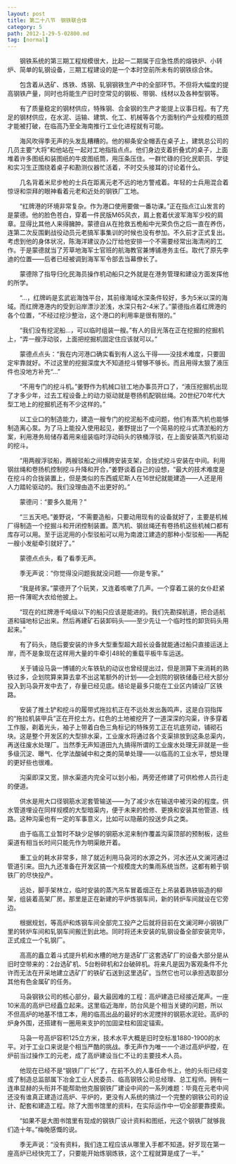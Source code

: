 ```yaml
---
layout: post
title: 第二十八节　钢铁联合体
category: 5
path: 2012-1-29-5-02800.md
tag: [normal]
---
```


　　钢铁系统的第三期工程规模很大，比起一二期属于应急性质的熔铁炉、小转炉、简单的轧钢设备，三期工程建设的是一个本时空前所未有的钢铁综合休。

　　包含着从选矿、炼铁、炼钢、轧钢钢铁生产中的全部环节。不但将大幅度的提高钢铁产量，同时也将能生产旧时空常见的钢板、带钢、线材以及各种型钢等。

　　有了质量稳定的钢材供应，特殊钢、合金钢的生产才能提上议事日程。有了充足的钢材供应，在水泥、运输、建筑、化工、机械等各个方面制约产业规模的瓶颈才能被打破，在临高乃至全海南推行工业化进程就有可能。

　　海风吹得季无声的头发乱糟糟的。他的柳条安全帽丢在桌子上，建筑总公司的几员主要“大将”和他站在一起对工地指指点点。他们身边支着折叠式的桌子，上面堆着许多图纸和装图纸的牛皮图纸筒，用压条压住。一群忙碌的归化民职员、学徒和实习生正围绕着桌子和勘测仪器忙活着，不时交头接耳的讨论着什么。

　　几名背着米尼步枪的士兵在距离元老不远的地方警戒着。年轻的士兵用混合着惊讶和崇拜的眼神看着元老和近处的钢铁厂工地。

　　“红牌港的环境非常复杂。作为港口使用要做一番功课。”正在指点江山发言的是蒙德。他的脸色苍白，穿着一件民版M65风衣，肩上套着伏波军海军少校的肩章。显得比其他人来得臃肿。蒙德自从在抢救五桅船中光荣负伤之后一直在养伤，连第二次反围剿战役动员元老搞军事集训的时候也没有参加。不久前才正式复出。考虑到他的身体状况，陈海洋建议办公厅给他安排一个不需要经常出海清闲的工作。于是蒙德就当了芳草地海军士官班的航海教官兼博铺港务主任。取代了原先李迪的位置――后者已经被调到海军军令部去当幕僚长了。

　　蒙德除了指导归化民海员操作机动船只之外就是在港务管理和建设方面发挥他的所学。

　　“…，红牌屿是玄武岩海蚀平台，其前缘海域水深条件较好，多为5米以深的海域。而红牌港港内的受到沿岸漂沙淤浅，水深只有2-4米了。”蒙德指点着红牌港的各个位置，“不经过挖沙整治，这个港口的利用率是很有限的。”

　　“我们没有挖泥船…，可以临时组装一艘。”有人的目光落在正在挖掘的挖掘机上，“弄一艘浮动驳，上面把挖掘机固定住应该就可以。”

　　蒙德点点头：“我在内河港口确实看到有人这么干得――没技术难度，只要固定牢靠就好。不过这里的挖掘深度大不知道挖斗臂够不够长。而且用得太狠了液压件也没地方补充“…”

　　“不用专门的挖斗机。”姜野作为机械口驻工地办事员开口了，“液压挖掘机出现了才多少年，过去工程设备上的动力驱动就是卷扬机配钢丝绳。20世纪70年代大型工地上的挖掘机还有不少这样的。”

　　以工业口的制造能力，建造一艘专门的挖泥船不成问题，他们有蒸汽机也能够制造离心泵。为了马上能投入使用起见，姜野提出了一个简易的挖斗式清淤船的方案，利用港务局储存着用来组装临时浮动码头的铁桶浮驳，在上面安装蒸汽机驱动的挖斗。

　　“用两艘浮驳船，两艘驳船之间横跨安装支架，合拢式挖斗安装在中间。利用钢丝绳和卷扬机控制挖斗升降和开合，”姜野谈着自己的设想，“最大的技术难度是在挖斗的合拢装置上，但是类似的东西威尼斯人在16世纪就能建造――人还是用人力踏轮驱动的。我们没理由造不出更好的。”

　　蒙德问：“要多久能用？”

　　“三五天吧。”姜野说，“不需要造船，只要动用现有的设备就好了，主要是机械厂得制造一个挖掘斗和开闭控制装置。蒸汽机、钢丝绳还有卷扬机这些机械口都有库存可以用。至于运泥用的小型驳船可以用为南渡江建造的那种小型驳船――再配一艘小发艇牵引就好了。”

　　蒙德点点头，看了看季无声。

　　季无声说：“你觉得没问题我就没问题――你是专家。”

　　“我是砖家。”蒙德开了个玩笑，又连着咳嗽了几声。一个穿着工装的女仆赶紧把一件薄昵大衣给他披上。

　　“现在的红牌港千吨级以下的船只应该是能进的。我们先勘探航道，把合适航道和锚地标记出来。然后再建矿石装卸码头――至少先让一个临时性的卸货码头用起来。”

　　有了码头，随后要安装的许多大型重型超大超长设备就能通过船只直接运送上岸，而不是象现在这样用大量的牛牵引48轮的重载平板牛车运送。

　　关于铺设马袅一博铺的火车铁轨的动议也曾经提出过，但是测算下来消耗的熟铁过多，企划院算来算去拿不出这笔额外的计划――企划院的钢铁储备已经大部分投入到马袅开发中去了，存量已经见底。结论是最多只能在工业区内铺设厂区铁路。

　　安装了推土铲和挖斗的履带式拖拉机正在不远处发出轰鸣声，这是白羽指挥的“拖拉机装甲兵”正在开挖土方。红色的土地被挖开了一道深深的沟渠，许多穿着工作服，剃着光头，袖子上带着白色三角标记的特殊劳工正在坑底劳动，铺砌石块。这是整个开发区的大型排水渠，工业废水将通过各个支渠排放到这条总渠内，再送往废水处理厂。当然季无声知道田九九搞得所谓的工业废水处理无非就是一些多级沉淀、曝气、化学法酸碱中和之类的简单处理――以临高的工业水平，想处理的更好些也很难。

　　沟渠即深又宽，排水渠道内完全可以划小船，两旁还修建了可供检修人员行走的便道。

　　供水是用大口径钢筋水泥套管输送――为了减少水在输送中被污染的程度。供水管道埋设在同样规模的大型暗渠内，便于未来的检修、更换和安装其他管道、线路。这种沟渠也有一定的军事意义，比如可以隐蔽的投送步兵之类。

　　由于临高工业暂时不缺少足够的钢筋水泥来制作覆盖沟渠顶部的预制板，这些渠道有相当长时间只能先作为明渠敞开着。

　　重工业的耗水非常多，除了就近利用马袅河的水源之外，河水还从文澜河通过管道引来。田九九还准备在开发区搞一个规模庞大的集雨系统当然，这都有赖于钢铁厂的尽快投产。

　　远处，脚手架林立，临时安装的蒸汽吊车冒着烟正在上吊装着熟铁锻造的柳架，组装着高架厂房。那里是正在新建的平炉炼钢车间，新的转炉车间就设在它旁边。

　　根据规划，等高炉和炼钢车间全部完工投产之后就将目前在文澜河畔小钢铁厂里的转炉车间和轧钢车间搬迁到此地。同时将还未安装的轧钢设备全部安装完毕，正式成立一个轧钢厂。

　　高高的矗立着斗式提升机和水槽的地方是选矿厂这套选矿厂的设备大部分是从旧时空带来的：2台选矿机、5台粉碎机和2台破碎机。将来凡是因为客观条件不允许而无法在开采地建立选矿厂的铁矿石送到这里选矿。当然它也可以承担选取部分其他有色金属矿的任务。

　　马袅钢铁公司的核心部分，最大最因难的工程：高炉建造已经接近尾声。一座10米高的高炉已经矗立起来。这里临近海岸，防台风是个相当关键的问题，所以不但高炉的地基不惜工本，用的临高出品的最好的水泥搅拌的钢筋水泥砼。高炉的炉身外围，还搭建有一圈用来支护的加固梁柱和固定锚索。

　　马袅一号高炉容积125立方米，技术水平大概是旧时空标准1880-1900的水平。对于工业口来说是个相当严酷的挑战。季无声作为唯一一个进过高炉炉膛，在炉前当过操作工的元老，成了高炉建设当仁不让的主要技术人员。

　　他现在已经不是“钢铁厂厂长”了，在前不久的人事任命书上，他的头衔已经变成了制造总监部属下冶金工业人民委员、临高钢铁公司总经理、总工程师。拥有一连串显赫的头衔并不能帮助他克服钢铁厂建设中间的一系列难题：毕竟在元老中间还没有谁真正建造过高炉、平炉的，更没有人系统的搞过一个完整的钢铁公司的设计、配套和建造工程。除了大图书馆里的资料，在实际运作中一切全部要靠摸索。

　　“如果不是大图书馆里有现成的钢铁厂设计资料和图纸，光这个钢铁厂就够我们造十年。”梅晚感慨的说。

　　季无声说：“没有资料，我们连工程应该从哪里入手都不知道。好歹现在第一座高炉已经快完工了，只要能开始炼钢炼铁，这个工程就算是成了一半。”
